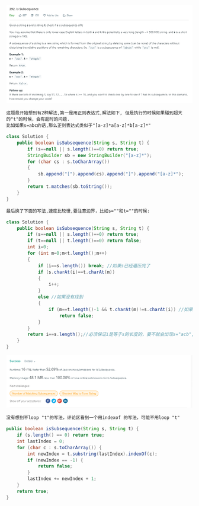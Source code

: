 ![GitHub Logo](/image/392.1.png)

	这题最开始想到有2种解法,第一是用正则表达式,解法如下, 但是执行的时候如果碰到超大的"t"的时候，会有超时的问题.
	比如如果s=abc的话,那么正则表达式类似于"[a-z]*a[a-z]*b[a-z]*"

```java
class Solution {
    public boolean isSubsequence(String s, String t) {
        if (s==null || s.length()==0) return true;
        StringBuilder sb = new StringBuilder("[a-z]*");
        for (char cs : s.toCharArray())
        {
            sb.append("[").append(cs).append("]").append("[a-z]*");
        }
        return t.matches(sb.toString());
    }
}
```

	最后换了下面的写法,速度比较慢,要注意边界，比如s=""和t=""的时候:

```java
class Solution {
    public boolean isSubsequence(String s, String t) {
        if (s==null || s.length()==0) return true;
        if (t==null || t.length()==0) return false;
        int i=0;        
        for (int m=0;m<t.length();m++)            
        {
            if (i==s.length()) break; //如果s已经遍历完了
            if (s.charAt(i)==t.charAt(m))
            {
                i++;                
            }
            else //如果没有找到
            {
                if (m==t.length()-1 && t.charAt(m)!=s.charAt(i)) //如果搜索整个t 都没有找到
                    return false;
            }
        }        
        return i==s.length();//必须保证i是等于s的长度的，要不就会出现s="acb", t="abdc", 也是true 的情况.
    }
}
```

![GitHub Logo](/image/392.2.png)

	没有想到不loop "t"的写法，评论区看到一个用indexof 的写法，可能不用loop "t"
	
```java
public boolean isSubsequence(String s, String t) {
    if (s.length() == 0) return true;
    int lastIndex = 0;
    for (char c : s.toCharArray()) {
        int newIndex = t.substring(lastIndex).indexOf(c);
        if (newIndex == -1) {
            return false;
        }
        lastIndex += newIndex + 1;
    }
    return true;
}
```